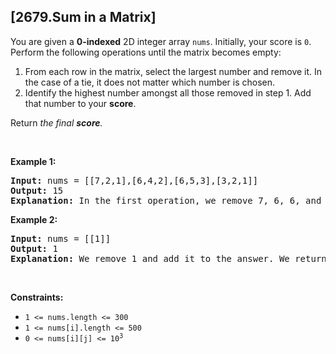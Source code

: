 ## [2679.Sum in a Matrix]
<p>You are given a <strong>0-indexed</strong> 2D integer array <code>nums</code>. Initially, your score is <code>0</code>. Perform the following operations until the matrix becomes empty:</p>

<ol>
	<li>From each row in the matrix, select the largest number and remove it. In the case of a tie, it does not matter which number is chosen.</li>
	<li>Identify the highest number amongst all those removed in step 1. Add that number to your <strong>score</strong>.</li>
</ol>

<p>Return <em>the final <strong>score</strong>.</em></p>
<p>&nbsp;</p>
<p><strong>Example 1:</strong></p>

<pre>
<strong>Input:</strong> nums = [[7,2,1],[6,4,2],[6,5,3],[3,2,1]]
<strong>Output:</strong> 15
<strong>Explanation:</strong> In the first operation, we remove 7, 6, 6, and 3. We then add 7 to our score. Next, we remove 2, 4, 5, and 2. We add 5 to our score. Lastly, we remove 1, 2, 3, and 1. We add 3 to our score. Thus, our final score is 7 + 5 + 3 = 15.
</pre>

<p><strong>Example 2:</strong></p>

<pre>
<strong>Input:</strong> nums = [[1]]
<strong>Output:</strong> 1
<strong>Explanation:</strong> We remove 1 and add it to the answer. We return 1.</pre>

<p>&nbsp;</p>
<p><strong>Constraints:</strong></p>

<ul>
	<li><code>1 &lt;= nums.length &lt;= 300</code></li>
	<li><code>1 &lt;= nums[i].length &lt;= 500</code></li>
	<li><code>0 &lt;= nums[i][j] &lt;= 10<sup>3</sup></code></li>
</ul>
